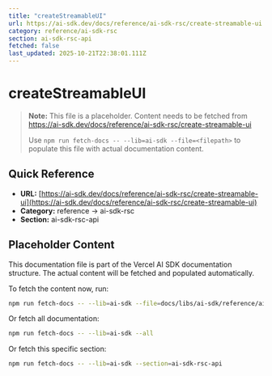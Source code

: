 ```yaml
---
title: "createStreamableUI"
url: https://ai-sdk.dev/docs/reference/ai-sdk-rsc/create-streamable-ui
category: reference/ai-sdk-rsc
section: ai-sdk-rsc-api
fetched: false
last_updated: 2025-10-21T22:38:01.111Z
---
```


# createStreamableUI

> **Note:** This file is a placeholder. Content needs to be fetched from https://ai-sdk.dev/docs/reference/ai-sdk-rsc/create-streamable-ui
>
> Use `npm run fetch-docs -- --lib=ai-sdk --file=<filepath>` to populate this file with actual documentation content.

## Quick Reference

- **URL:** [https://ai-sdk.dev/docs/reference/ai-sdk-rsc/create-streamable-ui](https://ai-sdk.dev/docs/reference/ai-sdk-rsc/create-streamable-ui)
- **Category:** reference → ai-sdk-rsc
- **Section:** ai-sdk-rsc-api

## Placeholder Content

This documentation file is part of the Vercel AI SDK documentation structure.
The actual content will be fetched and populated automatically.

To fetch the content now, run:

```bash
npm run fetch-docs -- --lib=ai-sdk --file=docs/libs/ai-sdk/reference/ai-sdk-rsc/create-streamable-ui.md
```

Or fetch all documentation:

```bash
npm run fetch-docs -- --lib=ai-sdk --all
```

Or fetch this specific section:

```bash
npm run fetch-docs -- --lib=ai-sdk --section=ai-sdk-rsc-api
```
